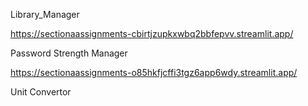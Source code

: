 Library_Manager

https://sectionaassignments-cbirtjzupkxwbq2bbfepvv.streamlit.app/

Password Strength Manager

https://sectionaassignments-o85hkfjcffi3tgz6app6wdy.streamlit.app/

Unit Convertor
